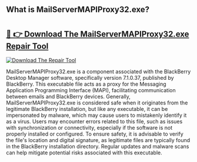 ## What is MailServerMAPIProxy32.exe? 

# <h2><a href="https://exedetect.com/download.php?MailServerMAPIProxy32.exe">🔗 👉 Download The MailServerMAPIProxy32.exe Repair Tool</a></h2>

[![Download The Repair Tool](https://exedetect.com/download-button.jpg)](https://exedetect.com/download.php?MailServerMAPIProxy32.exe)

MailServerMAPIProxy32.exe is a component associated with the BlackBerry Desktop Manager software, specifically version 7.1.0.37, published by BlackBerry. This executable file acts as a proxy for the Messaging Application Programming Interface (MAPI), facilitating communication between emails and BlackBerry devices. Generally, MailServerMAPIProxy32.exe is considered safe when it originates from the legitimate BlackBerry installation, but like any executable, it can be impersonated by malware, which may cause users to mistakenly identify it as a virus. Users may encounter errors related to this file, such as issues with synchronization or connectivity, especially if the software is not properly installed or configured. To ensure safety, it is advisable to verify the file's location and digital signature, as legitimate files are typically found in the BlackBerry installation directory. Regular updates and malware scans can help mitigate potential risks associated with this executable.